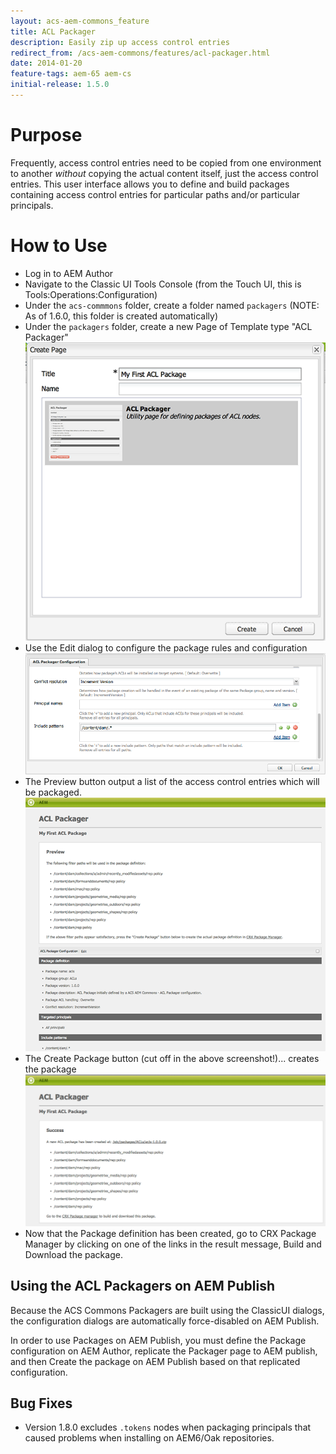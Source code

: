 ```yaml
---
layout: acs-aem-commons_feature
title: ACL Packager
description: Easily zip up access control entries
redirect_from: /acs-aem-commons/features/acl-packager.html
date: 2014-01-20
feature-tags: aem-65 aem-cs
initial-release: 1.5.0
---
```


# Purpose

Frequently, access control entries need to be copied from one environment to another *without* copying the actual content itself, just the access control entries. This user interface allows you to define and build packages containing access control entries for particular paths and/or particular principals.

# How to Use

* Log in to AEM Author
* Navigate to the Classic UI Tools Console (from the Touch UI, this is Tools:Operations:Configuration)
* Under the `acs-commmons` folder, create a folder named `packagers` (NOTE: As of 1.6.0, this folder is created automatically)
* Under the `packagers` folder, create a new Page of Template type "ACL Packager"
![image](images/create_dialog.png)
* Use the Edit dialog to configure the package rules and configuration
![image](images/edit_dialog.png)
* The Preview button output a list of the access control entries which will be packaged.
![image](images/page_with_preview.png)
* The Create Package button (cut off in the above screenshot!)... creates the package
![image](images/created_package.png)
* Now that the Package definition has been created, go to CRX Package Manager by clicking on one of the links in the result message, Build and Download the package. 

## Using the ACL Packagers on AEM Publish

Because the ACS Commons Packagers are built using the ClassicUI dialogs, the configuration dialogs are automatically force-disabled on AEM Publish.

In order to use Packages on AEM Publish, you must define the Package configuration on AEM Author, replicate the Packager page to AEM publish, and then Create the package on AEM Publish based on that replicated configuration.



## Bug Fixes

* Version 1.8.0 excludes `.tokens` nodes when packaging principals that caused problems when installing on AEM6/Oak repositories.
